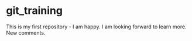# git_training
This is my first repository - I am happy.
I am looking forward to learn more. 
New comments.
